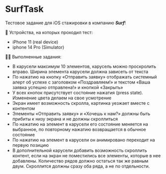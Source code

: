 # SurfTask
Тестовое задание для iOS стажировки в компанию <b>*Surf*</b>!

📱 Устройства, на которых проходил тест:
 - iPhone 11 (real device)
 - iphone 14 Pro (Simulator)
 
 👨‍💻 Выполненные задания:
 - В карусели максимум 10 элементов, карусель можно проскролить вправо. Ширина элемента карусели должна зависеть от текста
 - По нажатию на кнопку «Отправить заявку» отображать системный алерт об успехе с заголовком «Поздравляем!» и текстом «Ваша заявка успешно отправлена!» и кнопкой «Закрыть»
 - У всех кнопок присутствует состояние нажатия (press state). Изменение цвета делаем на свое усмотрение
 - Экран имеет возможность скролла, картинка уезжает вместе с контентом
 - Элементы «Отправить заявку» и «Хочешь к нам?» должны быть прибиты к низу экрана и не должны скроллиться
 - По нажатию на элемент в карусели его состояние меняется на выбранное, по повторному нажатию возвращается в обычное состояние
 - По нажатию на элемент в карусели он анимировано переходит на первую позицию
 - В дополнительной карусели добавить возможность скроллить контент, если на экран не поместились все элементы, которые в нее добавлены. Количество рядов должно остаться так же равным двум. Скроллится должны сразу оба ряда, а не по отдельности.
 
 
  
  
